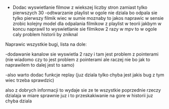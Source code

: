 - Dodac wyswietlanie filmow z wiekszej liczby stron zamiast tylko pierwszych 30
-odtwarzanie playlist w ogole nie dziala bo odpala sie tylko pierwszy filmik wiec w sumie moznaby to jakos naprawic w sensie zrobic kolejny model dla odpalania filmikow z playlist
w teorii jakbym w koncu naprawil to wyswietlanie sie filmikow 2 razy w mpv to w ogole caly problem historii by zniknal

Naprawic wszystkie bugi, lista na dole:

-dodawanie kanalow sie wyswietla 2 razy i tam jest problem z pointerami (nie wiadomo czy to jest problem z pointerami ale raczej nie bo jak to naprawilem to dalej jest to samo)

-also warto dodac funkcje replay (juz dziala tylko chyba jest jakis bug z tym wiec trzeba sprawdzic)

also z dobrych informacji to wydaje sie ze te wszystkie poprzednie rzeczy dzialaja w miare sprawnie juz i to przeskakiwanie na gore w historii juz chyba dziala

